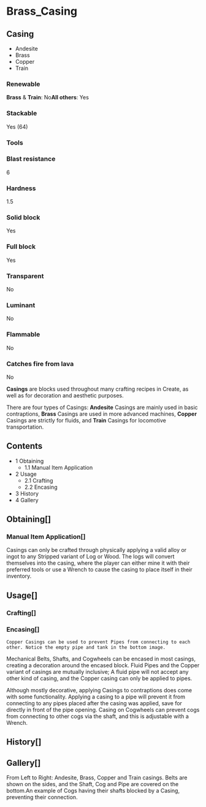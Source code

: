 # Brass_Casing

## Casing

- Andesite
- Brass
- Copper
- Train

### Renewable

**Brass** & **Train**: No**All others**: Yes

### Stackable

Yes (64)

### Tools

### Blast resistance

6

### Hardness

1.5

### Solid block

Yes

### Full block

Yes

### Transparent

No

### Luminant

No

### Flammable

No

### Catches fire from lava

No

**Casings** are blocks used throughout many crafting recipes in Create, as well as for decoration and aesthetic purposes.

There are four types of Casings: **Andesite** Casings are mainly used in basic contraptions, **Brass** Casings are used in more advanced machines, **Copper** Casings are strictly for fluids, and **Train** Casings for locomotive transportation.

## Contents

- 1 Obtaining
    - 1.1 Manual Item Application
- 2 Usage
    - 2.1 Crafting
    - 2.2 Encasing
- 3 History
- 4 Gallery

## Obtaining[]

### Manual Item Application[]

Casings can only be crafted through physically applying a valid alloy or ingot to any Stripped variant of Log or Wood. The logs will convert themselves into the casing, where the player can either mine it with their preferred tools or use a Wrench to cause the casing to place itself in their inventory.

## Usage[]

### Crafting[]

### Encasing[]

```
Copper Casings can be used to prevent Pipes from connecting to each other. Notice the empty pipe and tank in the bottom image.
```

Mechanical Belts, Shafts, and Cogwheels can be encased in most casings, creating a decoration around the encased block. Fluid Pipes and the Copper variant of casings are mutually inclusive; A fluid pipe will not accept any other kind of casing, and the Copper casing can only be applied to pipes.

Although mostly decorative, applying Casings to contraptions does come with some functionality. Applying a casing to a pipe will prevent it from connecting to any pipes placed after the casing was applied, save for directly in front of the pipe opening. Casing on Cogwheels can prevent cogs from connecting to other cogs via the shaft, and this is adjustable with a Wrench.

## History[]

## Gallery[]

From Left to Right: Andesite, Brass, Copper and Train casings. Belts are shown on the sides, and the Shaft, Cog and Pipe are covered on the bottom.An example of Cogs having their shafts blocked by a Casing, preventing their connection.